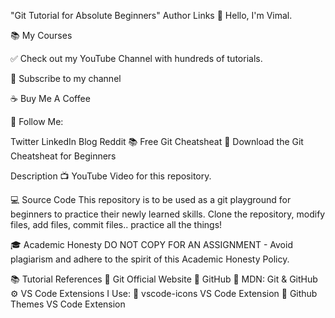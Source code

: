 "Git Tutorial for Absolute Beginners"
Author Links
👋 Hello, I'm Vimal.

📚 My Courses

✅ Check out my YouTube Channel with hundreds of tutorials.

🚩 Subscribe to my channel

☕ Buy Me A Coffee

🚀 Follow Me:

Twitter
LinkedIn
Blog
Reddit
📚 Free Git Cheatsheat
🔗 Download the Git Cheatsheat for Beginners

Description
📺 YouTube Video for this repository.

💻 Source Code
This repository is to be used as a git playground for beginners to practice their newly learned skills. Clone the repository, modify files, add files, commit files.. practice all the things!

🎓 Academic Honesty
DO NOT COPY FOR AN ASSIGNMENT - Avoid plagiarism and adhere to the spirit of this Academic Honesty Policy.

📚 Tutorial References
🔗 Git Official Website
🔗 GitHub
🔗 MDN: Git & GitHub
⚙ VS Code Extensions I Use:
🔗 vscode-icons VS Code Extension
🔗 Github Themes VS Code Extension

